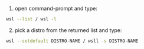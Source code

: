 1. open command-prompt and type:
```bash
wsl --list / wsl -l
```
2. pick a distro from the returned list and type:
```bash
wsl --setdefault DISTRO-NAME / wsll -s DISTRO-NAME
```